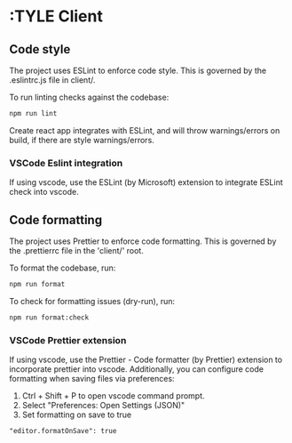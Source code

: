 # :TYLE Client

## Code style

The project uses ESLint to enforce code style. This is governed by the .eslintrc.js file in client/.

To run linting checks against the codebase:

```bash
npm run lint
```

Create react app integrates with ESLint, and will throw warnings/errors on build, if there are style warnings/errors.

### VSCode Eslint integration

If using vscode, use the ESLint (by Microsoft) extension to integrate ESLint check into vscode.

## Code formatting

The project uses Prettier to enforce code formatting. This is governed by the .prettierrc file in the 'client/' root.

To format the codebase, run:

```bash
npm run format
```

To check for formatting issues (dry-run), run:

```bash
npm run format:check
```

### VSCode Prettier extension

If using vscode, use the Prettier - Code formatter (by Prettier) extension to incorporate prettier into vscode. Additionally, you can configure code formatting when saving files via preferences:

1.  Ctrl + Shift + P to open vscode command prompt.
2.  Select "Preferences: Open Settings (JSON)"
3.  Set formatting on save to true

```txt
"editor.formatOnSave": true
```
